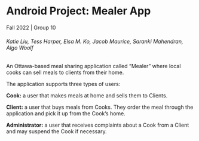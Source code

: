 # Android Project: Mealer App
Fall 2022 | Group 10
###### Katie Liu, Tess Harper, Elsa M. Ko, Jacob Maurice, Saranki Mahendran, Algo Woolf

An Ottawa-based meal sharing application called “Mealer” where local cooks can sell meals to clients from their home. 

The application supports three types of users:

**Cook:**
a user that makes meals at home and sells them to Clients.

**Client:** 
a user that buys meals from Cooks. They order the meal through the application
and pick it up from the Cook’s home.

**Administrator:** 
a user that receives complaints about a Cook from a Client and may
suspend the Cook if necessary. 
